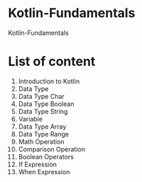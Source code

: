 # Kotlin-Fundamentals
Kotlin-Fundamentals
# List of content
1. Introduction to Kotlin
2. Data Type
3. Data Type Char
4. Data Type Boolean
5. Data Type String
6. Variable
7. Data Type Array
8. Data Type Range
9. Math Operation
10. Comparison Operation
11. Boolean Operators
12. If Expression
13. When Expression
